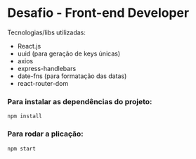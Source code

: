 # Desafio - Front-end Developer

Tecnologias/libs utilizadas:

- React.js
- uuid (para geração de keys únicas)
- axios
- express-handlebars 
- date-fns (para formatação das datas)
- react-router-dom

### Para instalar as dependências do projeto:

```
npm install
```

### Para rodar a plicação:

```
npm start
```